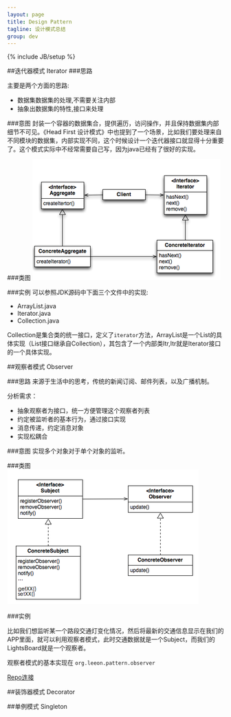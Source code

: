 ```yaml
---
layout: page
title: Design Pattern
tagline: 设计模式总结
group: dev
---
```

{% include JB/setup %}



##迭代器模式 Iterator
###思路

主要是两个方面的思路:
+ 数据集数据集的处理,不需要关注内部
+ 抽象出数据集的特性,接口来处理
 
###意图
封装一个容器的数据集合，提供遍历，访问操作，并且保持数据集内部细节不可见。《Head First 设计模式》中也提到了一个场景，比如我们要处理来自不同模块的数据集，内部实现不同，这个时候设计一个迭代器接口就显得十分重要了。这个模式实际中不经常需要自己写，因为java已经有了很好的实现。

###类图
![](/assets/images/pages/dp-iterator.png)

###实例
可以参照JDK源码中下面三个文件中的实现:
+ ArrayList.java
+ Iterator.java
+ Collection.java

Collection是集合类的统一接口，定义了`iterator`方法，ArrayList是一个List的具体实现（List接口继承自Collection），其包含了一个内部类Itr,Itr就是Iterator接口的一个具体实现。


##观察者模式 Observer

###思路
来源于生活中的思考，传统的新闻订阅、邮件列表，以及广播机制。

分析需求：

+ 抽象观察者为接口，统一方便管理这个观察者列表
+ 约定被监听者的基本行为，通过接口实现
+ 消息传递，约定消息对象
+ 实现松耦合

###意图
实现多个对象对于单个对象的监听。

###类图
![](/assets/images/pages/dp-observer.png)

###实例

比如我们想监听某一个路段交通灯变化情况，然后将最新的交通信息显示在我们的APP里面，就可以利用观察者模式，此时交通数据就是一个Subject，而我们的LightsBoard就是一个观察者。

观察者模式的基本实现在 `org.leeon.pattern.observer`

[Repo连接](https://github.com/leeon/LearnPatterns)

##装饰器模式 Decorator




##单例模式 Singleton


